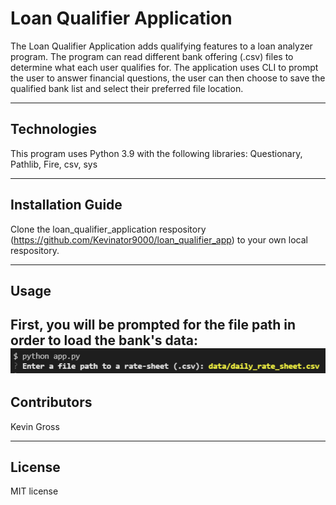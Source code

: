 # Loan Qualifier Application
 
The Loan Qualifier Application adds qualifying features to a loan analyzer program. The program can read different bank offering   (.csv) files to determine what each user qualifies for. The application uses CLI to prompt the user to answer financial questions, the user can then choose to save the qualified bank list and select their preferred file location.

---

## Technologies

This program uses Python 3.9 with the following libraries:
Questionary,
Pathlib,
Fire,
csv,
sys

---

## Installation Guide

Clone the loan_qualifier_application respository (https://github.com/Kevinator9000/loan_qualifier_app) to your own local respository.

---

## Usage
First, you will be prompted for the file path in order to load the bank's data:
![](./Screenshots/step_1.PNG)
---

## Contributors

Kevin Gross

---

## License

MIT license
